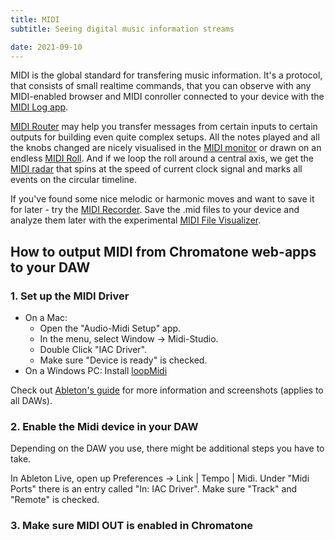 ```yaml
---
title: MIDI
subtitle: Seeing digital music information streams

date: 2021-09-10
---
```


MIDI is the global standard for transfering music information. It's a protocol, that consists of small realtime commands, that you can observe with any MIDI-enabled browser and MIDI conroller connected to your device with the [MIDI Log app](./log/index.md).

[MIDI Router](./router/index.md) may help you transfer messages from certain inputs to certain outputs for building even quite complex setups. All the notes played and all the knobs changed are nicely visualised in the [MIDI monitor](./monitor/index.md) or drawn on an endless [MIDI Roll](./roll/index.md). And if we loop the roll around a central axis, we get the [MIDI radar](./radar/index.md) that spins at the speed of current clock signal and marks all events on the circular timeline.

If you've found some nice melodic or harmonic moves and want to save it for later - try the [MIDI Recorder](./recorder/index.md). Save the .mid files to your device and analyze them later with the experimental [MIDI File Visualizer](./visualizer/index.md).

## How to output MIDI from Chromatone web-apps to your DAW

### 1. Set up the MIDI Driver
   - On a Mac:
      - Open the "Audio-Midi Setup" app.
      - In the menu, select Window -> Midi-Studio.
      - Double Click "IAC Driver".
      - Make sure "Device is ready" is checked.
   - On a Windows PC: Install [loopMidi](http://www.tobias-erichsen.de/software/loopmidi.html)
  
Check out [Ableton's guide](https://help.ableton.com/hc/en-us/articles/209774225-Setting-up-a-virtual-MIDI-bus) for more information and screenshots (applies to all DAWs).

### 2. Enable the Midi device in your DAW
Depending on the DAW you use, there might be additional steps you have to take.

In Ableton Live, open up Preferences ->  Link | Tempo | Midi. Under "Midi Ports" there is an entry called "In: IAC Driver". Make sure "Track" and "Remote" is checked.

### 3. Make sure MIDI OUT is enabled in Chromatone
